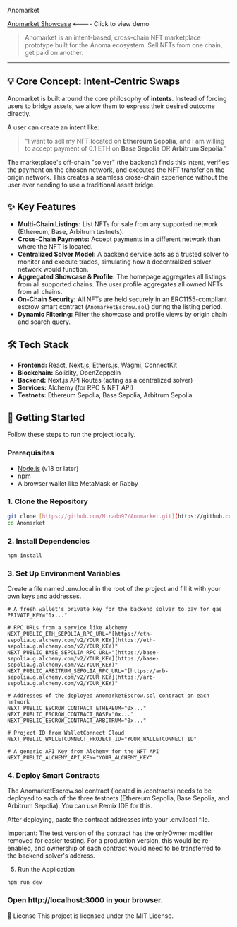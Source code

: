
  Anomarket 

[Anomarket Showcase](https://youtu.be/duVZXlhkumQ) <---- Click to view demo

> Anomarket is an intent-based, cross-chain NFT marketplace prototype built for the Anoma ecosystem. Sell NFTs from one chain, get paid on another.

---

## 💡 Core Concept: Intent-Centric Swaps

Anomarket is built around the core philosophy of **intents**. Instead of forcing users to bridge assets, we allow them to express their desired outcome directly.

A user can create an intent like:
> "I want to sell my NFT located on **Ethereum Sepolia**, and I am willing to accept payment of 0.1 ETH on **Base Sepolia** OR **Arbitrum Sepolia**."

The marketplace's off-chain "solver" (the backend) finds this intent, verifies the payment on the chosen network, and executes the NFT transfer on the origin network. This creates a seamless cross-chain experience without the user ever needing to use a traditional asset bridge.

## ✨ Key Features

* **Multi-Chain Listings:** List NFTs for sale from any supported network (Ethereum, Base, Arbitrum testnets).
* **Cross-Chain Payments:** Accept payments in a different network than where the NFT is located.
* **Centralized Solver Model:** A backend service acts as a trusted solver to monitor and execute trades, simulating how a decentralized solver network would function.
* **Aggregated Showcase & Profile:** The homepage aggregates all listings from all supported chains. The user profile aggregates all owned NFTs from all chains.
* **On-Chain Security:** All NFTs are held securely in an ERC1155-compliant escrow smart contract (`AnomarketEscrow.sol`) during the listing period.
* **Dynamic Filtering:** Filter the showcase and profile views by origin chain and search query.

## 🛠️ Tech Stack

* **Frontend:** React, Next.js, Ethers.js, Wagmi, ConnectKit
* **Blockchain:** Solidity, OpenZeppelin
* **Backend:** Next.js API Routes (acting as a centralized solver)
* **Services:** Alchemy (for RPC & NFT API)
* **Testnets:** Ethereum Sepolia, Base Sepolia, Arbitrum Sepolia

## 🚀 Getting Started

Follow these steps to run the project locally.

### Prerequisites

* [Node.js](https://nodejs.org/en/) (v18 or later)
* [npm](https://www.npmjs.com/)
* A browser wallet like MetaMask or Rabby

### 1. Clone the Repository

```bash
git clone [https://github.com/Mirado97/Anomarket.git](https://github.com/Mirado97/Anomarket.git)
cd Anomarket
```
### 2. Install Dependencies
```
npm install
```

### 3. Set Up Environment Variables
Create a file named .env.local in the root of the project and fill it with your own keys and addresses.

```
# A fresh wallet's private key for the backend solver to pay for gas
PRIVATE_KEY="0x..."

# RPC URLs from a service like Alchemy
NEXT_PUBLIC_ETH_SEPOLIA_RPC_URL="[https://eth-sepolia.g.alchemy.com/v2/YOUR_KEY](https://eth-sepolia.g.alchemy.com/v2/YOUR_KEY)"
NEXT_PUBLIC_BASE_SEPOLIA_RPC_URL="[https://base-sepolia.g.alchemy.com/v2/YOUR_KEY](https://base-sepolia.g.alchemy.com/v2/YOUR_KEY)"
NEXT_PUBLIC_ARBITRUM_SEPOLIA_RPC_URL="[https://arb-sepolia.g.alchemy.com/v2/YOUR_KEY](https://arb-sepolia.g.alchemy.com/v2/YOUR_KEY)"

# Addresses of the deployed AnomarketEscrow.sol contract on each network
NEXT_PUBLIC_ESCROW_CONTRACT_ETHEREUM="0x..."
NEXT_PUBLIC_ESCROW_CONTRACT_BASE="0x..."
NEXT_PUBLIC_ESCROW_CONTRACT_ARBITRUM="0x..."

# Project ID from WalletConnect Cloud
NEXT_PUBLIC_WALLETCONNECT_PROJECT_ID="YOUR_WALLETCONNECT_ID"

# A generic API Key from Alchemy for the NFT API
NEXT_PUBLIC_ALCHEMY_API_KEY="YOUR_ALCHEMY_KEY"
```

### 4. Deploy Smart Contracts
The AnomarketEscrow.sol contract (located in /contracts) needs to be deployed to each of the three testnets (Ethereum Sepolia, Base Sepolia, and Arbitrum Sepolia). You can use Remix IDE for this.

After deploying, paste the contract addresses into your .env.local file.

Important: The test version of the contract has the onlyOwner modifier removed for easier testing. For a production version, this would be re-enabled, and ownership of each contract would need to be transferred to the backend solver's address.

5. Run the Application

```
npm run dev
```
### Open http://localhost:3000 in your browser.

📄 License
This project is licensed under the MIT License.
